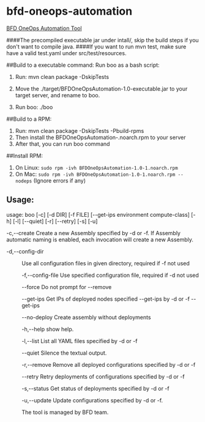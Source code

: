 # bfd-oneops-automation
[BFD OneOps Automation Tool](https://confluence.walmart.com/pages/viewpage.action?pageId=163659806)

####The precompiled executable jar under intall/, skip the build steps if you don't want to compile java.
####If you want to run mvn test, make sure have a valid test.yaml under src/test/resources.

##Build to a executable command:
Run boo as a bash script:

1. Run: mvn clean package -DskipTests

2. Move the ./target/BFDOneOpsAutomation-1.0-executable.jar to your target server, and rename to boo.

3. Run boo: ./boo

##Build to a RPM:

1. Run: mvn clean package -DskipTests -Pbuild-rpms
2. Then install the BFDOneOpsAutomation-<version>.noarch.rpm to your server
3. After that, you can run boo command

##Install RPM:

1. On Linux: ```sudo rpm -ivh BFDOneOpsAutomation-1.0-1.noarch.rpm```
2. On Mac: ```sudo rpm -ivh BFDOneOpsAutomation-1.0-1.noarch.rpm --nodeps``` (Ignore errors if any)


## Usage:
usage: boo [-c] [-d DIR] [-f FILE] [--get-ips environment compute-class]
       [-h] [-l] [--quiet] [-r] [--retry] [-s] [-u]
       
 -c,--create                                  Create a new Assembly specified by
                                              -d or -f. If Assembly automatic
                                              naming is enabled, each invocation
                                              will create a new Assembly.
                                       
 -d,--config-dir <DIR>                        Use all configuration files in
                                              given directory, required if -f not
                                              used
                                       
 -f,--config-file <FILE>                      Use specified configuration file,
                                              required if -d not used
                                       
 --force                                      Do not prompt for --remove
 
 --get-ips <environment> <compute-class>      Get IPs of deployed nodes specified
 --get-ips <environment>                      by -d or -f
 --get-ips
 
 --no-deploy                                  Create assembly without
                                              deployments
                                      
 -h,--help                                    show help.
 
 -l,--list                                    List all YAML files specified by -d
                                              or -f
                                       
 --quiet                                       Silence the textual output.
    
 -r,--remove                                  Remove all deployed configurations
                                              specified by -d or -f
                                       
 --retry                                       Retry deployments of configurations
                                              specified by -d or -f
                                       
 -s,--status                                  Get status of deployments specified
                                              by -d or -f
                                       
 -u,--update                                  Update configurations specified by
                                              -d or -f.
                                       
The tool is managed by BFD team.
